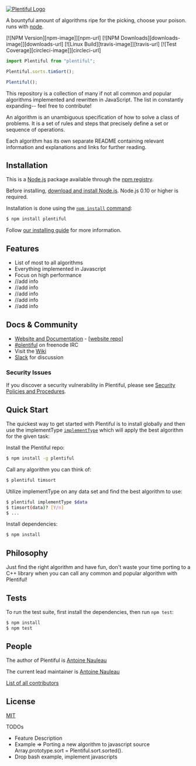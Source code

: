 [![Plentiful Logo](https://s3.amazonaws.com/plentiful/plentiful-thick-moved%405x.png)](http://plentiful.nauleau.io/)

A bountyful amount of algorithms ripe for the picking, choose your poison. runs with [node](http://nodejs.org).

[![NPM Version][npm-image]][npm-url]
[![NPM Downloads][downloads-image]][downloads-url]
[![Linux Build][travis-image]][travis-url]
[![Test Coverage][circleci-image]][circleci-url]

```js
import Plentiful from "plentiful";

Plentiful.sorts.timSort();

Plentiful();
```

This repository is a collection of many if not all common and popular algorithms implemented and rewritten in JavaScript. The list in constantly expanding-- feel free to contribute!

An algorithm is an unambiguous specification of how to solve a class of problems. It is a set of rules and steps that precisely define a set or sequence of operations.

Each algorithm has its own separate README containing relevant information and explanations and links for further reading.

## Installation

This is a [Node.js](https://nodejs.org/en/) package available through the
[npm registry](https://www.npmjs.com/).

Before installing, [download and install Node.js](https://nodejs.org/en/download/).
Node.js 0.10 or higher is required.

Installation is done using the
[`npm install` command](https://docs.npmjs.com/getting-started/installing-npm-packages-locally):

```bash
$ npm install plentiful
```

Follow [our installing guide](http://plentiful.nauleau.io/docs/install.html)
for more information.

## Features

- List of most to all algorithms
- Everything implemented in Javascript
- Focus on high performance
- //add info
- //add info
- //add info
- //add info
- //add info

## Docs & Community

- [Website and Documentation](http://plentiful.nauleau.io) - [[website repo](https://github.com/ajnauleau/plentiful/plentiful.nauleau.io)]
- [#plentiful](https://webchat.freenode.net/?channels=plentiful) on freenode IRC
- Visit the [Wiki](https://github.com/ajnauleau/plentiful/wiki)
- [Slack](https://project-plentiful.slack.com) for discussion

### Security Issues

If you discover a security vulnerability in Plentiful, please see [Security Policies and Procedures](Security.md).

## Quick Start

The quickest way to get started with Plentiful is to install globally and then use the implementType [`implementType`](https://github.com/ajnauleau/plentiful/implements/implementType) which will apply the best algorithm for the given task:

Install the Plentiful repo:

```bash
$ npm install -g plentiful
```

Call any algorithm you can think of:

```bash
$ plentiful timsort
```

Utilize implementType on any data set and find the best algorithm to use:

```bash
$ plentiful implementType $data
$ timsort(data)? [Y/n]
$ ...
```

Install dependencies:

```bash
$ npm install
```

## Philosophy

Just find the right algorithm and have fun, don't waste your time porting to a C++ library when you can call any common and popular algorithm with Plentiful!

## Tests

To run the test suite, first install the dependencies, then run `npm test`:

```bash
$ npm install
$ npm test
```

## People

The author of Plentiful is [Antoine Nauleau](https://github.com/ajnauleau)

The current lead maintainer is [Antoine Nauleau](https://github.com/ajnauleau)

[List of all contributors](https://github.com/ajnauleau/plentiful/contribute/contributors)

## License

[MIT](LICENSE)

TODOs

- Feature Description
- Example => Porting a new algorithm to javascript source Array.prototype.sort = Plentiful.sort.sorted().
- Drop bash example, implement javascripts

